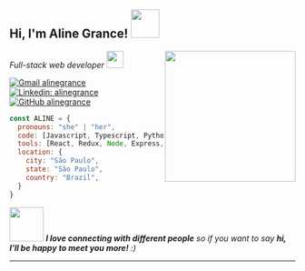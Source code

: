 <h2> Hi, I'm Aline Grance! <img src="https://media.giphy.com/media/mGcNjsfWAjY5AEZNw6/giphy.gif" width="50"></h2>
<img align='right' src="https://media.giphy.com/media/ieyl9zmCjO4b4t6qoY/giphy.gif" width="230">
<p><em>Full-stack web developer <img src="https://media.giphy.com/media/fYSnHlufseco8Fh93Z/giphy.gif" width="30"></br> 
</em></p>


[![Gmail alinegrance](https://img.shields.io/badge/e‑mail-D14836.svg?style=flat-square&logo=GMail&logoColor=white)](mailto:grance.aline@gmail.com)
[![Linkedin: alinegrance](https://img.shields.io/badge/-alinegrance-blue?style=flat-square&logo=Linkedin&logoColor=white&link=https://www.linkedin.com/in/alinegrance/)](https://www.linkedin.com/in/alinegrance/)
[![GitHub alinegrance](https://img.shields.io/github/followers/alinegrance?label=follow&style=social)](https://github.com/alinegrance)

```javascript
const ALINE = {
  pronouns: "she" | "her",
  code: [Javascript, Typescript, Python, Crystal, HTML, CSS],
  tools: [React, Redux, Node, Express, Jest, Mocha, Docker, MySQL],
  location: {
    city: "São Paulo",
    state: "São Paulo",
    country: "Brazil",
  }
}
```

<img src="https://media.giphy.com/media/LnQjpWaON8nhr21vNW/giphy.gif" width="60"> <em><b>I love connecting with different people</b> so if you want to say <b>hi, I'll be happy to meet you more!</b> :)</em>

---
